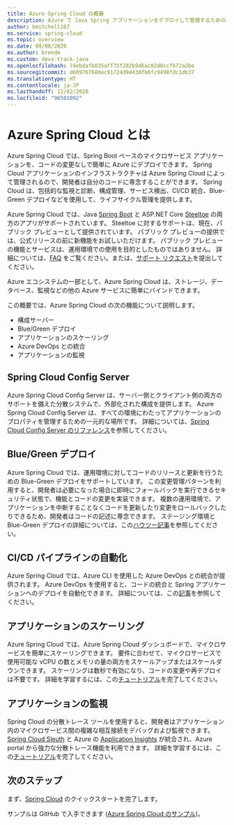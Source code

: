 ```yaml
---
title: Azure Spring Cloud の概要
description: Azure で Java Spring アプリケーションをデプロイして管理するための、Azure Spring Cloud の機能とメリットついて説明します。
author: bmitchell287
ms.service: spring-cloud
ms.topic: overview
ms.date: 09/08/2020
ms.author: brendm
ms.custom: devx-track-java
ms.openlocfilehash: 74ebdafb835aff75f282b9d6ac02d8ccf672a2be
ms.sourcegitcommit: d60976768dec91724d94430fb6fc9498fdc1db37
ms.translationtype: HT
ms.contentlocale: ja-JP
ms.lasthandoff: 12/02/2020
ms.locfileid: "96501092"
---
```

# <a name="what-is-azure-spring-cloud"></a>Azure Spring Cloud とは

Azure Spring Cloud では、Spring Boot ベースのマイクロサービス アプリケーションを、コードの変更なしで簡単に Azure にデプロイできます。  Spring Cloud アプリケーションのインフラストラクチャは Azure Spring Cloud によって管理されるので、開発者は自分のコードに専念することができます。  Spring Cloud は、包括的な監視と診断、構成管理、サービス検出、CI/CD 統合、Blue-Green デプロイなどを使用して、ライフサイクル管理を提供します。

Azure Spring Cloud では、Java [Spring Boot](https://spring.io/projects/spring-boot) と ASP.NET Core [Steeltoe](https://steeltoe.io/) の両方のアプリがサポートされています。 Steeltoe に対するサポートは、現在、パブリック プレビューとして提供されています。 パブリック プレビューの提供では、公式リリースの前に新機能をお試しいただけます。  パブリック プレビューの機能とサービスは、運用環境での使用を目的としたものではありません。  詳細については、[FAQ](https://azure.microsoft.com/support/faq/) をご覧ください。または、[サポート リクエスト](../azure-portal/supportability/how-to-create-azure-support-request.md)を提出してください。

Azure エコシステムの一部として、Azure Spring Cloud は、ストレージ、データベース、監視などの他の Azure サービスに簡単にバインドできます。

この概要では、Azure Spring Cloud の次の機能について説明します。

* 構成サーバー
* Blue/Green デプロイ
* アプリケーションのスケーリング
* Azure DevOps との統合
* アプリケーションの監視

## <a name="spring-cloud-config-server"></a>Spring Cloud Config Server

Azure Spring Cloud Config Server は、サーバー側とクライアント側の両方のサポートを備えた分散システムで、外部化された構成を提供します。  Azure Spring Cloud Config Server は、すべての環境にわたってアプリケーションのプロパティを管理するための一元的な場所です。 詳細については、[Spring Cloud Config Server のリファレンス](https://spring.io/projects/spring-cloud-config)を参照してください。 

## <a name="bluegreen-deployments"></a>Blue/Green デプロイ

Azure Spring Cloud では、運用環境に対してコードのリリースと更新を行うための Blue-Green デプロイをサポートしています。  この変更管理パターンを利用すると、開発者は必要になった場合に即時にフォールバックを実行できるセキュリティ状態で、機能とコードの変更を実装できます。  複数の運用環境で、アプリケーションを中断することなくコードを更新したり変更をロールバックしたりできるため、開発者はコードの記述に専念できます。  ステージング環境と Blue-Green デプロイの詳細については、この[ハウツー記事](spring-cloud-howto-staging-environment.md)を参照してください。

## <a name="cicd-pipeline-automation"></a>CI/CD パイプラインの自動化

Azure Spring Cloud では、Azure CLI を使用した Azure DevOps との統合が提供されます。  Azure DevOps を使用すると、コードの統合と Spring アプリケーションへのデプロイを自動化できます。  詳細については、この[記事](spring-cloud-howto-cicd.md)を参照してください。

## <a name="application-scaling"></a>アプリケーションのスケーリング

Azure Spring Cloud では、Azure Spring Cloud ダッシュボードで、マイクロサービスを簡単にスケーリングできます。  要件に合わせて、マイクロサービスで使用可能な vCPU の数とメモリの量の両方をスケールアップまたはスケールダウンできます。  スケーリングは数秒で有効になり、コードの変更や再デプロイは不要です。  詳細を学習するには、この[チュートリアル](spring-cloud-tutorial-scale-manual.md)を完了してください。

## <a name="application-monitoring"></a>アプリケーションの監視

Spring Cloud の分散トレース ツールを使用すると、開発者はアプリケーション内のマイクロサービス間の複雑な相互接続をデバッグおよび監視できます。  [Spring Cloud Sleuth](https://spring.io/projects/spring-cloud-sleuth) と Azure の [Application Insights](../azure-monitor/monitor-reference.md) が統合され、Azure portal から強力な分散トレース機能を利用できます。  詳細を学習するには、この[チュートリアル](spring-cloud-tutorial-distributed-tracing.md)を完了してください。

## <a name="next-steps"></a>次のステップ

まず、[Spring Cloud](spring-cloud-quickstart.md) のクイックスタートを完了します。

サンプルは GitHub で入手できます ([Azure Spring Cloud のサンプル](https://github.com/Azure-Samples/Azure-Spring-Cloud-Samples/tree/master/))。
